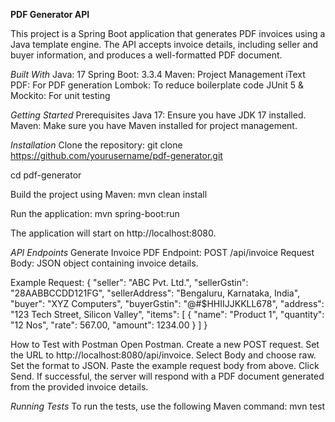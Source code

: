 **PDF Generator API**

This project is a Spring Boot application that generates PDF invoices using a Java template engine. The API accepts invoice details, including seller and buyer information, and produces a well-formatted PDF document.

*Built With*
Java: 17
Spring Boot: 3.3.4
Maven: Project Management
iText PDF: For PDF generation
Lombok: To reduce boilerplate code
JUnit 5 & Mockito: For unit testing

*Getting Started*
Prerequisites
Java 17: Ensure you have JDK 17 installed.
Maven: Make sure you have Maven installed for project management.

*Installation*
Clone the repository: git clone https://github.com/yourusername/pdf-generator.git

cd pdf-generator

Build the project using Maven: mvn clean install

Run the application: mvn spring-boot:run

The application will start on http://localhost:8080.

*API Endpoints*
Generate Invoice PDF
Endpoint: POST /api/invoice
Request Body: JSON object containing invoice details.

Example Request: 
{
  "seller": "ABC Pvt. Ltd.",
  "sellerGstin": "28AABBCCDD121FG",
  "sellerAddress": "Bengaluru, Karnataka, India",
  "buyer": "XYZ Computers",
  "buyerGstin": "@#$HHIIJJKKLL678",
  "address": "123 Tech Street, Silicon Valley",
  "items": [
    {
      "name": "Product 1",
      "quantity": "12 Nos",
      "rate": 567.00,
      "amount": 1234.00
    }
  ]
}

How to Test with Postman
Open Postman.
Create a new POST request.
Set the URL to http://localhost:8080/api/invoice.
Select Body and choose raw. Set the format to JSON.
Paste the example request body from above.
Click Send.
If successful, the server will respond with a PDF document generated from the provided invoice details.

*Running Tests*
To run the tests, use the following Maven command: mvn test
